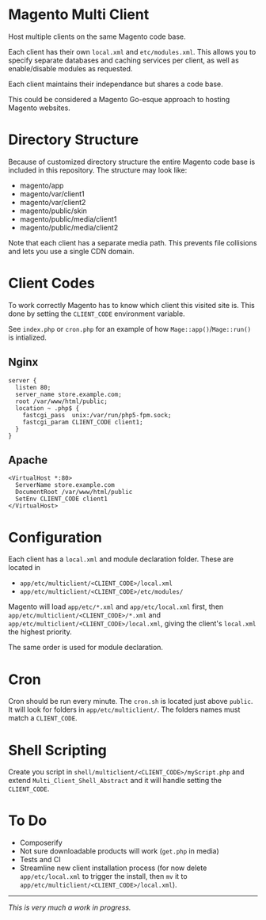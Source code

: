 Magento Multi Client
===

Host multiple clients on the same Magento code base.

Each client has their own `local.xml` and `etc/modules.xml`.  This allows you to
specify separate databases and caching services per client, as well as
enable/disable modules as requested.

Each client maintains their independance but shares a code base.

This could be considered a Magento Go-esque approach to hosting Magento
websites.

# Directory Structure

Because of customized directory structure the entire Magento code base is
included in this repository.  The structure may look like:

* magento/app
* magento/var/client1
* magento/var/client2
* magento/public/skin
* magento/public/media/client1
* magento/public/media/client2

Note that each client has a separate media path.  This prevents file collisions
and lets you use a single CDN domain.

# Client Codes

To work correctly Magento has to know which client this visited site is.  This
done by setting the `CLIENT_CODE` environment variable.

See `index.php` or `cron.php` for an example of how `Mage::app()`/`Mage::run()`
is intialized.

## Nginx

```
server {
  listen 80;
  server_name store.example.com;
  root /var/www/html/public;
  location ~ .php$ {
    fastcgi_pass  unix:/var/run/php5-fpm.sock;
    fastcgi_param CLIENT_CODE client1;
  }
}
```

## Apache

```
<VirtualHost *:80>
  ServerName store.example.com
  DocumentRoot /var/www/html/public
  SetEnv CLIENT_CODE client1
</VirtualHost>
```

# Configuration

Each client has a `local.xml` and module declaration folder.  These are located
in

* `app/etc/multiclient/<CLIENT_CODE>/local.xml`
* `app/etc/multiclient/<CLIENT_CODE>/etc/modules/`

Magento will load `app/etc/*.xml` and `app/etc/local.xml` first, then
`app/etc/multiclient/<CLIENT_CODE>/*.xml` and
`app/etc/multiclient/<CLIENT_CODE>/local.xml`, giving the client's `local.xml`
the highest priority.

The same order is used for module declaration.

# Cron

Cron should be run every minute.  The `cron.sh` is located just above `public`.
It will look for folders in `app/etc/multiclient/`.  The folders names must
match a `CLIENT_CODE`.

# Shell Scripting

Create you script in `shell/multiclient/<CLIENT_CODE>/myScript.php` and extend
`Multi_Client_Shell_Abstract` and it will handle setting the `CLIENT_CODE`.

# To Do

* Composerify
* Not sure downloadable products will work (`get.php` in media)
* Tests and CI
* Streamline new client installation process (for now delete `app/etc/local.xml`
to trigger the install, then `mv` it to
`app/etc/multiclient/<CLIENT_CODE>/local.xml`).

---

*This is very much a work in progress.*
